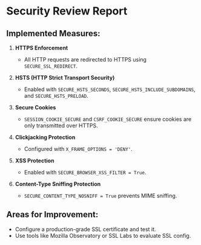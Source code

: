 # Security Review Report

## Implemented Measures:

1. **HTTPS Enforcement**
   - All HTTP requests are redirected to HTTPS using `SECURE_SSL_REDIRECT`.

2. **HSTS (HTTP Strict Transport Security)**
   - Enabled with `SECURE_HSTS_SECONDS`, `SECURE_HSTS_INCLUDE_SUBDOMAINS`, and `SECURE_HSTS_PRELOAD`.

3. **Secure Cookies**
   - `SESSION_COOKIE_SECURE` and `CSRF_COOKIE_SECURE` ensure cookies are only transmitted over HTTPS.

4. **Clickjacking Protection**
   - Configured with `X_FRAME_OPTIONS = 'DENY'`.

5. **XSS Protection**
   - Enabled with `SECURE_BROWSER_XSS_FILTER = True`.

6. **Content-Type Sniffing Protection**
   - `SECURE_CONTENT_TYPE_NOSNIFF = True` prevents MIME sniffing.

## Areas for Improvement:
- Configure a production-grade SSL certificate and test it.
- Use tools like Mozilla Observatory or SSL Labs to evaluate SSL config.